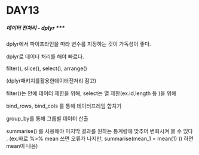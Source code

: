 # DAY13

##### 데이터 전처리 - dplyr ***

dplyr에서 파이프라인을 따라 변수를 지정하는 것이 가독성이 좋다.

dplyr로 데이터 처리를 해야 빠르다. 

filter(), slice(), select(), arrange()

(dplyr패키지를활용한데이터전처리 잠고)

filter()는 안에 데이터 제한을 위해, select는 열 제한(ex.id,length 등 )을 위해 

bind_rows, bind_cols 를 통해 데이터프레임 합치기

group_by를 통해 그룹별 데이터 산출 

summarise() 를 사용해야 마지막 결과를 원하는 통계량에 맞추어 변화시켜 볼 수 있다 .
(ex.바로 %>% mean 쓰면 오류가 나지만, summarise(mean_1 = mean(1) )) 하면 mean이 나옴)

